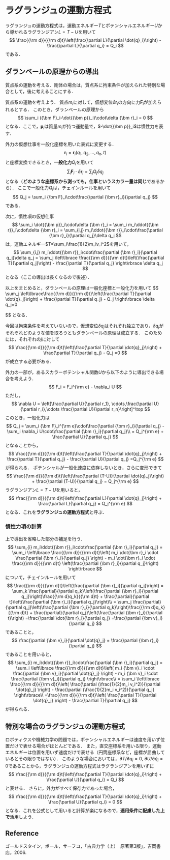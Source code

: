 # ラグランジュの運動方程式

ラグランジュの運動方程式は，運動エネルギー$T$とポテンシャルエネルギー$U$から導かれるラグランジアン$L=T-U$を用いて
$$
    \frac{{\rm d}}{{\rm d}t}\left(\frac{\partial L}{\partial \dot{q}_i}\right) - \frac{\partial L}{\partial q_i} = Q_i
$$
である．

## ダランベールの原理からの導出

質点系の運動を考える．剛体の場合は，質点系に拘束条件が加えられた特別な場合として，後に考えることにする．

質点系の運動を考えよう．
質点$m_i$に対して，仮想変位$\delta {\bm r}_i$の方向に力${\bm F}_i$が加えられるとする．
このとき，ダランベールの原理から
$$
	\sum_i ({\bm F}_i-\dot{{\bm p}}_i)\cdot\delta {\bm r}_i = 0
$$
となる．ここで，${\bm p}_i$は質量$m_i$が持つ運動量で，$-\dot{{\bm p}}_i$は慣性力を表す．

外力の仮想仕事を一般化座標を用いた表式に変更する．
$$
	{\bm r}_i = {\bm r}_i(q_1, q_2, \ldots, q_n, t)
$$
と座標変換できるとき，**一般化力**$Q_i$を用いて
$$
	\sum_i {\bm F}_i\cdot\delta {\bm r}_i = \sum_j Q_j\delta q_j
$$
となる（**どのような座標系から測っても，仕事というスカラー量は同じ**であるから）．
ここで一般化力$Q_i$は，チェインルールを用いて
$$
    Q_j = \sum_i {\bm F}_i\cdot\frac{\partial {\bm r}_i}{\partial q_j}
$$
である．

次に，慣性項の仮想仕事
$$
	\sum_i \dot{{\bm p}}_i\cdot\delta {\bm r}_i = \sum_i m_i\ddot{{\bm r}}_i\cdot\delta {\bm r}_i = \sum_{i,j} m_i\ddot{{\bm r}}_i\cdot\frac{\partial {\bm r}_i}{\partial q_j}\delta q_j
$$
は，運動エネルギー$T=\sum_i\frac{1}{2}m_iv_i^2$を用いて，
$$
\sum_{i,j} m_i\ddot{{\bm r}}_i\cdot\frac{\partial {\bm r}_i}{\partial q_j}\delta q_j = \sum_j \left\lbrace \frac{{\rm d}}{{\rm d}t}\left(\frac{\partial T}{\partial q_j}\right) - \frac{\partial T}{\partial q_j} \right\rbrace \delta q_j
$$
となる（ここの導出は長くなるので後述）．

以上をまとめると，ダランベールの原理は一般化座標と一般化力を用いて
$$
    \sum_j \left\lbrace\frac{{\rm d}}{{\rm d}t}\left(\frac{\partial T}{\partial \dot{q}_j}\right) + \frac{\partial T}{\partial q_j} - Q_j \right\rbrace \delta q_j=0

$$
となる．

今回は拘束条件を考えていないので，仮想変位$\delta q_j$はそれぞれ独立であり，$\delta q_j$がそれぞれどのような値を取ろうともダランベールの原理は成立する．
このためには，それぞれの$j$に対して
$$
\frac{{\rm d}}{{\rm d}t}\left(\frac{\partial T}{\partial \dot{q}_j}\right) + \frac{\partial T}{\partial q_j} - Q_j =0
$$
が成立する必要がある．

外力の一部が，あるスカラーポテンシャル関数$U$から以下のように導出できる場合を考えよう．
$$
F_i = F_i^{\rm e} - \nabla_i U
$$
ただし，
$$
    \nabla U = \left[\frac{\partial U}{\partial r_1}, \cdots,\frac{\partial U}{\partial r_i},\cdots \frac{\partial U}{\partial r_n}\right]^\top
$$
このとき，一般化力は
$$
    Q_j = \sum_i {\bm F}_i^{\rm e}\cdot\frac{\partial {\bm r}_i}{\partial q_j} - \sum_i \nabla_i U\cdot\frac{\partial {\bm r}_i}{\partial q_j}\\
    = Q_j^{\rm e} + \frac{\partial U}{\partial q_j}
$$
となることから，
$$
\frac{{\rm d}}{{\rm d}t}\left(\frac{\partial T}{\partial \dot{q}_j}\right) + \frac{\partial T}{\partial q_j} - \frac{\partial U}{\partial q_j} =Q_j^{\rm e}
$$
が得られる．
ポテンシャルが一般化速度に依存しないとき，さらに変形できて
$$
\frac{{\rm d}}{{\rm d}t}\left(\frac{\partial (T-U)}{\partial \dot{q}_j}\right) + \frac{\partial (T-U)}{\partial q_j} = Q_j^{\rm e}
$$
ラグランジアン$L=T-U$を用いると，
$$
\frac{{\rm d}}{{\rm d}t}\left(\frac{\partial L}{\partial \dot{q}_j}\right) + \frac{\partial L}{\partial q_j} = Q_j^{\rm e}
$$
となる．これを**ラグランジュの運動方程式**と呼ぶ．

### 慣性力項の計算

上で導出を省略した部分の補足を行う．
$$
    \sum_{i} m_i\ddot{{\bm r}}_i\cdot\frac{\partial {\bm r}_i}{\partial q_j} = \sum_i \left\lbrace \frac{{\rm d}}{{\rm d}t}\left( m_i \dot{\bm r}_i \cdot \frac{\partial {\bm r}_i}{\partial q_j} \right) - m_i \dot{\bm r}_i \cdot \frac{{\rm d}}{{\rm d}t} \left(\frac{\partial {\bm r}_i}{\partial q_j}\right) \right\rbrace
$$
について，チェインルールを用いて
$$
    \frac{{\rm d}}{{\rm d}t}\left(\frac{\partial {\bm r}_i}{\partial q_j}\right) = \sum_k \frac{\partial}{\partial q_k}\left(\frac{\partial {\bm r}_i}{\partial q_j}\right)\frac{{\rm d}q_k}{{\rm d}t} + \frac{\partial}{\partial t}\left(\frac{\partial {\bm r}_i}{\partial q_j}\right)\\
    = \sum_j \frac{\partial}{\partial q_j}\left(\frac{\partial {\bm r}_i}{\partial q_k}\right)\frac{{\rm d}q_k}{{\rm d}t} + \frac{\partial}{\partial q_j}\left(\frac{\partial {\bm r}_i}{\partial t}\right)
    =\frac{\partial \dot{\bm r}_i}{\partial q_j}
    =\frac{\partial {\bm v}_i}{\partial q_j}
$$
であることと，
$$
\frac{\partial {\bm v}_i}{\partial \dot{q}_j} = \frac{\partial {\bm r}_i}{\partial q_j}
$$
であることを用いると，
$$
    \sum_{i} m_i\ddot{{\bm r}}_i\cdot\frac{\partial {\bm r}_i}{\partial q_j}
    = \sum_i \left\lbrace \frac{{\rm d}}{{\rm d}t}\left( m_i {\bm v}_i \cdot \frac{\partial {\bm v}_i}{\partial \dot{q}_j} \right) - m_i {\bm v}_i \cdot \frac{\partial {\bm v}_i}{\partial q_j} \right\rbrace\\
    = \sum_i \left\lbrace \frac{{\rm d}}{{\rm d}t}\left( \frac{\partial (\frac{1}{2}m_i v_i^2)}{\partial \dot{q}_j} \right) - \frac{\partial (\frac{1}{2}m_i v_i^2)}{\partial q_j} \right\rbrace\\
    =\frac{{\rm d}}{{\rm d}t}\left( \frac{\partial T}{\partial \dot{q}_j} \right) - \frac{\partial T}{\partial q_j}
$$
が得られる．

## 特別な場合のラグランジュの運動方程式

ロボティクスや機械力学の問題では，ポテンシャルエネルギーは速度を用いず位置だけで表せる場合がほとんどである．
また，直交座標系を用いる限り，運動エネルギーは位置を用いず速度だけで表せる（円筒座標系など，座標が屈曲しているとその限りではない）．
このような場合においては，$\partial T/ \partial q_i =0$, $\partial U /\partial \dot{q}_i = 0$であることから，ラグランジュの運動方程式はラグランジアンを用いずに
$$
    \frac{{\rm d}}{{\rm d}t}\left(\frac{\partial T}{\partial \dot{q}_i}\right) + \frac{\partial U}{\partial q_i} = Q_i
$$
と表せる．
さらに，外力がすべて保存力であった場合，
$$
    \frac{{\rm d}}{{\rm d}t}\left(\frac{\partial T}{\partial \dot{q}_i}\right) + \frac{\partial U}{\partial q_i} = 0
$$
となる．これを公式として用いると計算が楽になるので，**適用条件に配慮した上で**活用しよう．

## Reference

ゴールドスタイン，ポール，サーフコ，「古典力学（上）　原著第3版」，吉岡書店，2006.